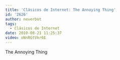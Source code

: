 ```yaml
---
title: 'Clásicos de Internet: The Annoying Thing'
id: '2626'
author: neverbot
tags:
  - Clásicos de Internet
date: 2010-08-21 11:25:37
video: oNnRGtVkr6E
---
```


The Annoying Thing
